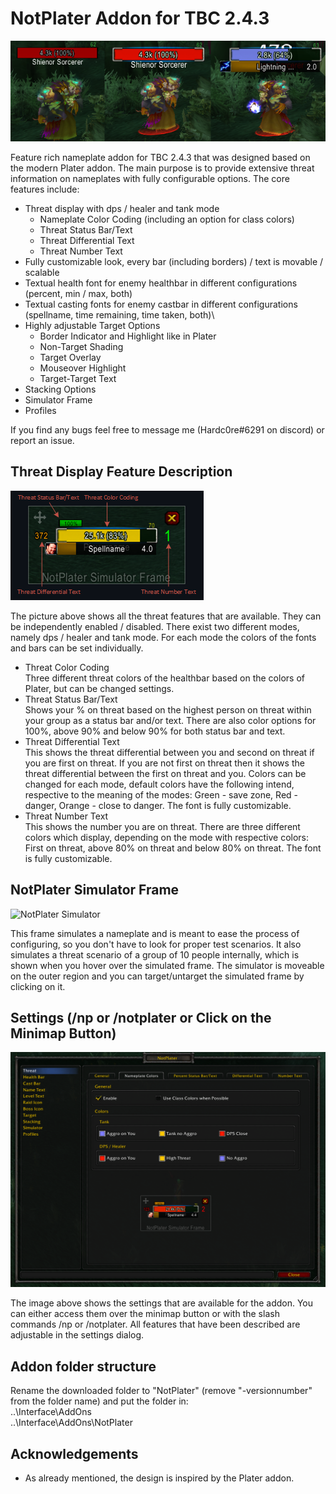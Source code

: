 # NotPlater Addon for TBC 2.4.3

![NotPlater addon demo (non targeted vs. targeted enemy)](/images/demo.png)

Feature rich nameplate addon for TBC 2.4.3 that was designed based on the modern Plater addon. The main purpose is to provide extensive threat information on nameplates with fully configurable options. The core features include:
- Threat display with dps / healer and tank mode 
    - Nameplate Color Coding (including an option for class colors)
    - Threat Status Bar/Text
    - Threat Differential Text 
    - Threat Number Text
- Fully customizable look, every bar (including borders) / text is movable / scalable
- Textual health font for enemy healthbar in different configurations (percent, min / max, both)
- Textual casting fonts for enemy castbar in different configurations (spellname, time remaining, time taken, both)\
- Highly adjustable Target Options
    - Border Indicator and Highlight like in Plater
    - Non-Target Shading
    - Target Overlay
    - Mouseover Highlight
    - Target-Target Text
- Stacking Options
- Simulator Frame
- Profiles

If you find any bugs feel free to message me (Hardc0re#6291 on discord) or report an issue.

## Threat Display Feature Description

![Threat display features](/images/demo4.png)

The picture above shows all the threat features that are available. They can be independently enabled / disabled. There exist two different modes, namely dps / healer and tank mode. For each mode the colors of the fonts and bars can be set individually.
- Threat Color Coding\
  Three different threat colors of the healthbar based on the colors of Plater, but can be changed settings.
- Threat Status Bar/Text\
  Shows your % on threat based on the highest person on threat within your group as a status bar and/or text. There are also color options for 100%, above 90% and below 90% for both status bar and text.
- Threat Differential Text\
  This shows the threat differential between you and second on threat if you are first on threat. If you are not first on threat then it shows the threat differential between the first on threat and you. Colors can be changed for each mode, default colors have the following intend, respective to the meaning of the modes: Green - save zone, Red - danger, Orange - close to danger. The font is fully customizable.
- Threat Number Text\
  This shows the number you are on threat. There are three different colors which display, depending on the mode with respective colors: First on threat, above 80% on threat and below 80% on threat. The font is fully customizable.

## NotPlater Simulator Frame

![NotPlater Simulator](/images/notplater_simulator_frame.gif)

This frame simulates a nameplate and is meant to ease the process of configuring, so you don't have to look for proper test scenarios. It also simulates a threat scenario of a group of 10 people internally, which is shown when you hover over the simulated frame. The simulator is moveable on the outer region and you can target/untarget the simulated frame by clicking on it.

## Settings (/np or /notplater or Click on the Minimap Button)

![Settings](/images/demo_settings.png)

The image above shows the settings that are available for the addon. You can either access them over the minimap button or with the slash commands /np or /notplater. All features that have been described are adjustable in the settings dialog.

## Addon folder structure

Rename the downloaded folder to "NotPlater" (remove "-versionnumber" from the folder name) and put the folder in:\
..\Interface\AddOns\
..\Interface\AddOns\NotPlater

## Acknowledgements

- As already mentioned, the design is inspired by the Plater addon.